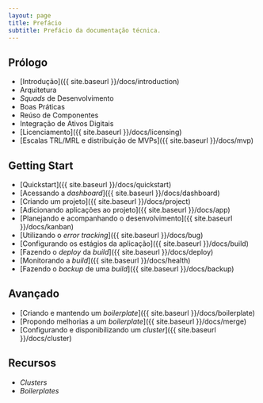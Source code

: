 ```yaml
---
layout: page
title: Prefácio
subtitle: Prefácio da documentação técnica.
---
```


## Prólogo

- [Introdução]({{ site.baseurl }}/docs/introduction)
- Arquitetura <!-- [Arquitetura]({{ site.baseurl }}/docs/architecture) -->
- _Squads_ de Desenvolvimento <!-- [_Squads_ de Desenvolvimento]({{ site.baseurl }}/docs/squads) -->
- Boas Práticas <!-- [Boas Práticas]({{ site.baseurl }}/docs/practices) -->
- Reúso de Componentes <!-- [Reúso de Componentes]({{ site.baseurl }}/docs/reuse) -->
- Integração de Ativos Digitais <!-- [Integração de Ativos Digitais]({{ site.baseurl }}/docs/integration) -->
- [Licenciamento]({{ site.baseurl }}/docs/licensing)
- [Escalas TRL/MRL e distribuição de MVPs]({{ site.baseurl }}/docs/mvp)

## Getting Start

- [Quickstart]({{ site.baseurl }}/docs/quickstart)
- [Acessando a _dashboard_]({{ site.baseurl }}/docs/dashboard)
- [Criando um projeto]({{ site.baseurl }}/docs/project)
- [Adicionando aplicações ao projeto]({{ site.baseurl }}/docs/app)
- [Planejando e acompanhando o desenvolvimento]({{ site.baseurl }}/docs/kanban)
- [Utilizando o _error tracking_]({{ site.baseurl }}/docs/bug)
- [Configurando os estágios da aplicação]({{ site.baseurl }}/docs/build)
- [Fazendo o _deploy_ da _build_]({{ site.baseurl }}/docs/deploy)
- [Monitorando a _build_]({{ site.baseurl }}/docs/health)
- [Fazendo o _backup_ de uma _build_]({{ site.baseurl }}/docs/backup)

## Avançado

- [Criando e mantendo um _boilerplate_]({{ site.baseurl }}/docs/boilerplate)
- [Propondo melhorias a um _boilerplate_]({{ site.baseurl }}/docs/merge)
- [Configurando e disponibilizando um _cluster_]({{ site.baseurl }}/docs/cluster)

## Recursos

- _Clusters_
- _Boilerplates_
